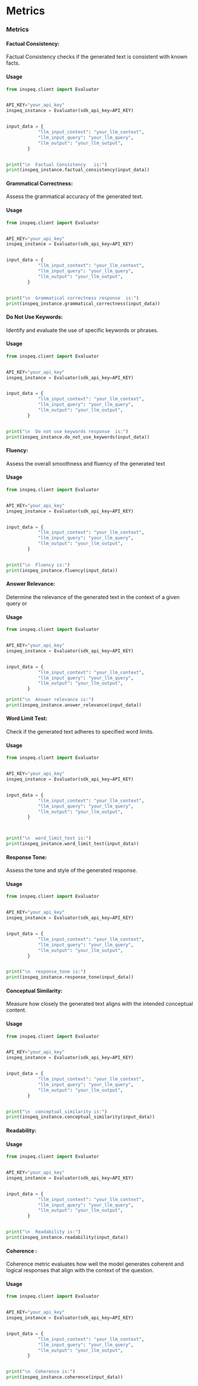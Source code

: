 # Metrics

### Metrics

#### Factual Consistency:

Factual Consistency checks if the generated text is consistent with known facts.

#### Usage

```python
from inspeq.client import Evaluator


API_KEY="your_api_key"
inspeq_instance = Evaluator(sdk_api_key=API_KEY)


input_data = {
            "llm_input_context": "your_llm_context",
            "llm_input_query": "your_llm_query",
            "llm_output": "your_llm_output",
        }


print("\n  Factual Consistency   is:")
print(inspeq_instance.factual_consistency(input_data))
```

#### Grammatical Correctness:

Assess the grammatical accuracy of the generated text.

#### Usage

```python
from inspeq.client import Evaluator


API_KEY="your_api_key"
inspeq_instance = Evaluator(sdk_api_key=API_KEY)


input_data = {
            "llm_input_context": "your_llm_context",
            "llm_input_query": "your_llm_query",
            "llm_output": "your_llm_output",
        }


print("\n  Grammatical correctness response  is:")
print(inspeq_instance.grammatical_correctness(input_data))
```

#### Do Not Use Keywords:

Identify and evaluate the use of specific keywords or phrases.

#### Usage

```python
from inspeq.client import Evaluator


API_KEY="your_api_key"
inspeq_instance = Evaluator(sdk_api_key=API_KEY)


input_data = {
            "llm_input_context": "your_llm_context",
            "llm_input_query": "your_llm_query",
            "llm_output": "your_llm_output",
        }


print("\n  Do not use keywords response  is:")
print(inspeq_instance.do_not_use_keywords(input_data))
```

#### Fluency:

Assess the overall smoothness and fluency of the generated text

#### Usage

```python
from inspeq.client import Evaluator


API_KEY="your_api_key"
inspeq_instance = Evaluator(sdk_api_key=API_KEY)


input_data = {
            "llm_input_context": "your_llm_context",
            "llm_input_query": "your_llm_query",
            "llm_output": "your_llm_output",
        }


print("\n  Fluency is:")
print(inspeq_instance.fluency(input_data))
```

#### Answer Relevance:

Determine the relevance of the generated text in the context of a given query or

#### Usage

```python
from inspeq.client import Evaluator


API_KEY="your_api_key"
inspeq_instance = Evaluator(sdk_api_key=API_KEY)


input_data = {
            "llm_input_context": "your_llm_context",
            "llm_input_query": "your_llm_query",
            "llm_output": "your_llm_output",
        }

print("\n  Answer relevance is:")
print(inspeq_instance.answer_relevance(input_data))
```

#### Word Limit Test:

Check if the generated text adheres to specified word limits.

#### Usage

```python
from inspeq.client import Evaluator


API_KEY="your_api_key"
inspeq_instance = Evaluator(sdk_api_key=API_KEY)


input_data = {
            "llm_input_context": "your_llm_context",
            "llm_input_query": "your_llm_query",
            "llm_output": "your_llm_output",
        }



print("\n  word_limit_test is:")
print(inspeq_instance.word_limit_test(input_data))
```

#### Response Tone:

Assess the tone and style of the generated response.

#### Usage

```python
from inspeq.client import Evaluator


API_KEY="your_api_key"
inspeq_instance = Evaluator(sdk_api_key=API_KEY)


input_data = {
            "llm_input_context": "your_llm_context",
            "llm_input_query": "your_llm_query",
            "llm_output": "your_llm_output",
        }


print("\n  response_tone is:")
print(inspeq_instance.response_tone(input_data))
```

#### Conceptual Similarity:

Measure how closely the generated text aligns with the intended conceptual content.

#### Usage

```python
from inspeq.client import Evaluator


API_KEY="your_api_key"
inspeq_instance = Evaluator(sdk_api_key=API_KEY)


input_data = {
            "llm_input_context": "your_llm_context",
            "llm_input_query": "your_llm_query",
            "llm_output": "your_llm_output",
        }


print("\n  conceptual_similarity is:")
print(inspeq_instance.conceptual_similarity(input_data))
```
#### Readability:


#### Usage

```python
from inspeq.client import Evaluator


API_KEY="your_api_key"
inspeq_instance = Evaluator(sdk_api_key=API_KEY)


input_data = {
            "llm_input_context": "your_llm_context",
            "llm_input_query": "your_llm_query",
            "llm_output": "your_llm_output",
        }


print("\n  Readability is:")
print(inspeq_instance.readability(input_data))
```

#### Coherence :
Coherence metric evaluates how well the model generates coherent and logical responses that align with the context of the question.

#### Usage

```python
from inspeq.client import Evaluator


API_KEY="your_api_key"
inspeq_instance = Evaluator(sdk_api_key=API_KEY)


input_data = {
            "llm_input_context": "your_llm_context",
            "llm_input_query": "your_llm_query",
            "llm_output": "your_llm_output",
        }


print("\n  Coherence is:")
print(inspeq_instance.coherence(input_data))
```
